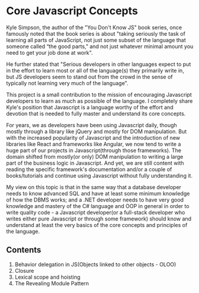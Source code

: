 # Core Javascript Concepts

Kyle Simpson, the author of the "You Don't Know JS" book series, once famously noted that the book series is about "taking seriously the task of learning all parts of JavaScript, not just some subset of the language that someone called “the good parts,” and not just whatever minimal amount you need to get your job done at work".

He further stated that "Serious developers in other languages expect to put in the effort to learn most or all of the language(s) they primarily write in, but JS developers seem to stand out from the crowd in the sense of typically not learning very much of the language".


This project is a small contribution to the mission of encouraging Javascript developers to learn as much as possible of the language. I completely share Kyle's position that Javascript is a language worthy of the effort and devotion that is needed to fully master and understand its core concepts.

For years, we as developers have been using Javascript daily, though mostly through a library like jQuery and mostly for DOM manipulation. But with the increased popularity of Javascript and the introduction of new libraries like React and frameworks like Angular, we now tend to write a huge part of our projects in Javascript(through those frameworks). The domain shifted from mostly(or only) DOM manipulation to writing a large part of the business logic in Javascript. And yet, we are still content with reading the specific framework's documentation and/or a couple of books/tutorials and continue using Javascript without fully understanding it.

My view on this topic is that in the same way that a database developer needs to know advanced SQL and have at least some minimum knowledge of how the DBMS works; and a .NET developer needs to have very good knowledge and mastery of the C# language and OOP in general in order to write quality code - a Javascript developer(or a full-stack developer who writes either pure Javascript or through some framework) should know and understand at least the very basics of the core concepts and principles of the language.


## Contents

1. Behavior delegation in JS(Objects linked to other objects - OLOO)
2. Closure
3. Lexical scope and hoisting
4. The Revealing Module Pattern
